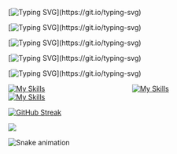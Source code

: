 [![Typing SVG](https://readme-typing-svg.demolab.com?font=Fira+Code&size=30&pause=1000&color=fa6d95&center=true&vCenter=true&width=435&lines=%F0%9F%91%8B%F0%9F%8F%BB+Hello+World!)](https://git.io/typing-svg)

[![Typing SVG](https://readme-typing-svg.demolab.com?font=Fira+Code&size=25&pause=1000&color=78d9f9&center=true&vCenter=true&width=435&lines=%F0%9F%91%A8%F0%9F%8F%BB%E2%80%8D%F0%9F%92%BB+Estudiante+Full-Stack+Dev.)](https://git.io/typing-svg)

[![Typing SVG](https://readme-typing-svg.demolab.com?font=Fira+Code&pause=1000&color=dbdbd7&center=true&vCenter=true&width=435&lines=%F0%9F%8E%AE+Apasionado+de+los+jueguitos.)](https://git.io/typing-svg)

[![Typing SVG](https://readme-typing-svg.demolab.com?font=Fira+Code&pause=1000&color=dbdbd7&center=true&vCenter=true&width=435&lines=%F0%9F%92%AC+Me+gusta+la+filosof%C3%ADa.)](https://git.io/typing-svg)

[![Typing SVG](https://readme-typing-svg.demolab.com?font=Fira+Code&pause=1000&color=dbdbd7&center=true&vCenter=true&width=435&lines=%F0%9F%94%AD+Amante+de+la+astronom%C3%ADa.)](https://git.io/typing-svg)

[![My Skills](https://skillicons.dev/icons?i=linkedin)](https://www.linkedin.com/in/sommafederico1/)                                             [![My Skills](https://skillicons.dev/icons?i=instagram)](https://www.instagram.com/somma.federico/)‍‍‍‍‍‍‍‍‍‍                                             [![My Skills](https://skillicons.dev/icons?i=twitter)](https://twitter.com/sommafeder1co)

[![GitHub Streak](https://streak-stats.demolab.com?user=fAEDKAN&theme=dracula&hide_border=true&border_radius=2.5&date_format=j%20M%5B%20Y%5D)](https://git.io/streak-stats)

![](https://komarev.com/ghpvc/?username=your-github-username&style=for-the-badge&color=fa6d95)

![Snake animation](https://github.com/thepiyushmalhotra/fAEDKAN/blob/output/github-contribution-grid-snake.svg)
